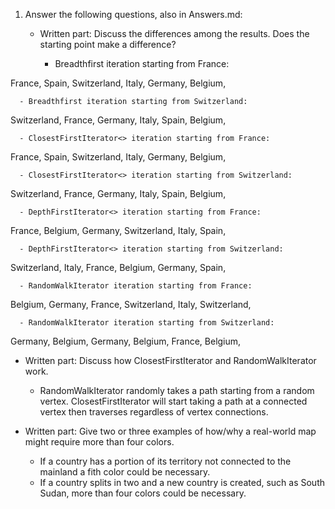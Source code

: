 1. Answer the following questions, also in Answers.md:

   - Written part: Discuss the differences among the results. Does the starting point make a difference?
   
      - Breadthfirst iteration starting from France:
      
France,
Spain,
Switzerland,
Italy,
Germany,
Belgium,

      - Breadthfirst iteration starting from Switzerland:
      
Switzerland,
France,
Germany,
Italy,
Spain,
Belgium,

      - ClosestFirstIterator<> iteration starting from France:
      
France,
Spain,
Switzerland,
Italy,
Germany,
Belgium,

      - ClosestFirstIterator<> iteration starting from Switzerland:
      
Switzerland,
France,
Germany,
Italy,
Spain,
Belgium,

      - DepthFirstIterator<> iteration starting from France:
      
France,
Belgium,
Germany,
Switzerland,
Italy,
Spain,

      - DepthFirstIterator<> iteration starting from Switzerland:
      
Switzerland,
Italy,
France,
Belgium,
Germany,
Spain,

      - RandomWalkIterator iteration starting from France:
      
Belgium,
Germany,
France,
Switzerland,
Italy,
Switzerland,

      - RandomWalkIterator iteration starting from Switzerland:
      
Germany,
Belgium,
Germany,
Belgium,
France,
Belgium,



   - Written part: Discuss how ClosestFirstIterator and RandomWalkIterator work.
   
      - RandomWalkIterator randomly takes a path starting from a random vertex. ClosestFirstIterator will start taking a path at a connected vertex then traverses regardless of vertex connections. 
      
   - Written part: Give two or three examples of how/why a real-world map might require more than four colors.
  
      - If a country has a portion of its territory not connected to the mainland a fith color could be necessary.
      - If a country splits in two and a new country is created, such as South Sudan, more than four colors could be necessary. 
